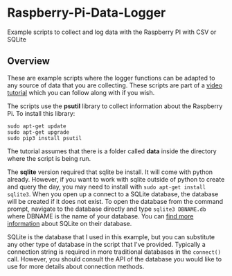 # Raspberry-Pi-Data-Logger
Example scripts to collect and log data with the Raspberry PI with CSV or SQLite

## Overview
These are example scripts where the logger functions can be adapted to any source of data that you are collecting. These scripts are part of a [video tutorial]() which you can follow along with if you wish.

The scripts use the **psutil** library to collect information about the Raspberry Pi. To install this library: 
```
sudo apt-get update
sudo apt-get upgrade
sudo pip3 install psutil
```
The tutorial assumes that there is a folder called **data** inside the directory where the script is being run.

The **sqlite** version required that sqlite be install. It will come with python already. However, if you want to work with sqlite outside of python to create and query the day, you may need to install with `sudo apt-get install sqlite3`. When you open up a connect to a SQLite database, the database will be created if it does not exist. To open the database from the command prompt, navigate to the database directly and type `sqlite3 DBNAME.db` where DBNAME is the name of your database. You can [find more information](https://sqlite.org/index.html) about SQLite on their database.

SQLite is the database that I used in this example, but you can substitute any other type of database in the script that I've provided. Typically a connection string is required in more traditional databases in the `connect()` call. However, you should consult the API of the database you would like to use for more details about connection methods.
